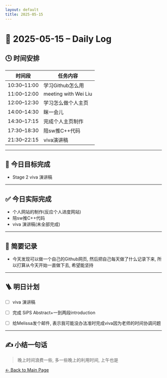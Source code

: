 ```yaml
---
layout: default
title: 2025-05-15
---
```


# 📅 2025-05-15 – Daily Log

## 🕒 时间安排

| 时间段 | 任务内容 |
|--------|----------|
| 10:30–11:00 | 学习Github怎么用 |
| 11:00–12:00 | meeting with Wei Liu |
| 12:00–12:30 | 学习怎么做个人主页 |
| 14:00–14:30 | 眯一会儿 |
| 14:30–17:15 | 完成个人主页制作 |
| 17:30–18:30 | 陪sw推C++代码 |
| 21:30–22:15 | viva演讲稿 |

---

## 🎯 今日目标完成

- Stage 2 viva 演讲稿


---
## ✅ 今日实际完成

- 个人网站的制作(反应个人进度网站)
- 陪sw推C++代码
- viva 演讲稿(未全部完成)

---

## 🧠 简要记录

- 今天发现可以做一个自己的Github网页, 然后把自己每天做了什么记录下来, 所以打算从今天开始一直做下去, 希望能坚持


---

## 🪜 明日计划
- [ ] viva 演讲稿
- [ ] 完成 SiPS Abstract+一到两段introduction
- [ ] 给Melissa发个邮件, 表示我可能没办法准时完成viva因为老师的时间协调问题


---

## ✍️ 小结一句话

> 晚上时间浪费一些, 多一些晚上的利用时间, 上午也是

[← Back to Main Page](/index.md)

